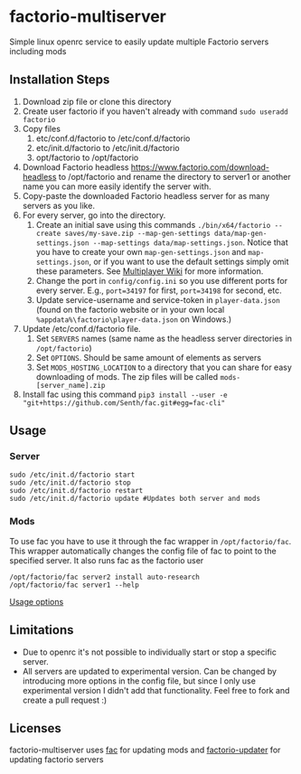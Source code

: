 # factorio-multiserver
Simple linux openrc service to easily update multiple Factorio servers including mods

## Installation Steps

1. Download zip file or clone this directory
1. Create user factorio if you haven't already with command `sudo useradd factorio`
1. Copy files
	1. etc/conf.d/factorio to /etc/conf.d/factorio
	1. etc/init.d/factorio to /etc/init.d/factorio
	1. opt/factorio to /opt/factorio
1. Download Factorio headless https://www.factorio.com/download-headless to /opt/factorio and rename the directory to server1 or another name you can more easily identify the server with.
1. Copy-paste the downloaded Factorio headless server for as many servers as you like.
1. For every server, go into the directory.
	1. Create an initial save using this commands `./bin/x64/factorio --create saves/my-save.zip --map-gen-settings data/map-gen-settings.json --map-settings data/map-settings.json`. Notice that you have to create your own `map-gen-settings.json` and `map-settings.json`, or if you want to use the default settings simply omit these parameters. See [Multiplayer Wiki](https://wiki.factorio.com/Multiplayer) for more information.
	1. Change the port in `config/config.ini` so you use different ports for every server. E.g., `port=34197` for first, `port=34198` for second, etc.
	1. Update service-username and service-token in `player-data.json` (found on the factorio website or in your own local `%appdata%\factorio\player-data.json` on Windows.)
1. Update /etc/conf.d/factorio file.
	1. Set `SERVERS` names (same name as the headless server directories in `/opt/factorio`)
	1. Set `OPTIONS`. Should be same amount of elements as servers
	1. Set `MODS_HOSTING_LOCATION` to a directory that you can share for easy downloading of mods. The zip files will be called `mods-[server_name].zip`
1. Install fac using this command `pip3 install --user -e "git+https://github.com/Senth/fac.git#egg=fac-cli"`

## Usage

### Server
```
sudo /etc/init.d/factorio start
sudo /etc/init.d/factorio stop
sudo /etc/init.d/factorio restart
sudo /etc/init.d/factorio update #Updates both server and mods
```

### Mods
To use fac you have to use it through the fac wrapper in `/opt/factorio/fac`. This wrapper automatically changes the config file of fac to point to the specified server. It also runs fac as the factorio user
```
/opt/factorio/fac server2 install auto-research
/opt/factorio/fac server1 --help
```
[Usage options](https://github.com/Senth/fac#usage)

## Limitations

* Due to openrc it's not possible to individually start or stop a specific server.
* All servers are updated to experimental version. Can be changed by introducing more options in the config file, but since I only use experimental version I didn't add that functionality. Feel free to fork and create a pull request :)

## Licenses
factorio-multiserver uses [fac](https://github.com/Senth/fac) for updating mods and [factorio-updater](https://github.com/narc0tiq/factorio-updater) for updating factorio servers

